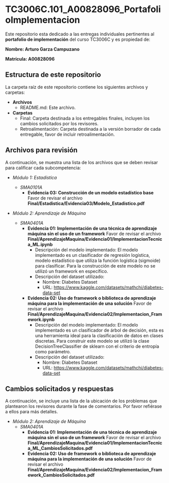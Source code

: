 # TC3006C.101_A00828096_PortafolioImplementacion

Este repositorio esta dedicado a las entregas individuales pertinentes al **portafolio de implementación** del curso TC3006C y es propiedad de:

**Nombre: Arturo Garza Campuzano**

**Matrícula: A00828096**

## Estructura de este repositorio

La carpeta raíz de este repositorio contiene los siguientes archivos y carpetas:

- **Archivos**
  - README.md: Este archivo.
- **Carpetas**
  - Final: Carpeta destinada a los entregables finales, incluyen los cambios solicitados por los revisores.
  - Retroalimentación: Carpeta destinada a la versión borrador de cada entregable, favor de incluir retroalimentación.

## Archivos para revisión

A continuación, se muestra una lista de los archivos que se deben revisar para calificar cada subcompetencia:

- *Módulo 1: Estadística*
  - *SMA0101A*
    - **Evidencia 03: Construcción de un modelo estadístico base** Favor de revisar el archivo **Final/Estadistica/Evidencia03/Modelo_Estadistico.pdf**

- *Módulo 2: Aprendizaje de Máquina*
  - *SMA0401A*
    - **Evidencia 01: Implementación de una técnica de aprendizaje máquina sin el uso de un framework** Favor de revisar el archivo **Final/AprendizajeMaquina/Evidencia01/ImplementacionTecnica_ML.ipynb**
        - Descripción del modelo implementado: El modelo implementado es un clasificador de regresión logística, modelo estadístico que utiliza la función logística (sigmoide) para clasificar. Para la construcción de este modelo no se utilizó un framework en específico. 
        - Descripción del dataset utilizado:
            - Nombre: Diabetes Dataset
            - URL: https://www.kaggle.com/datasets/mathchi/diabetes-data-set
    - **Evidencia 02: Uso de framework o biblioteca de aprendizaje máquina para la implementación de una solución** Favor de revisar el archivo **Final/AprendizajeMaquina/Evidencia02/Implementacion_Framework.ipynb**
        - Descripción del modelo implementado: El modelo implementado es un clasificador de árbol de decisión, esta es una herramienta ideal para la clasificación de datos en clases discretas. Para construir este modelo se utilizó la clase DecisionTreeClassifier de sklearn con el criterio de entropía como parámetro.
        - Descripción del dataset utilizado:
            - Nombre: Diabetes Dataset
            - URL: https://www.kaggle.com/datasets/mathchi/diabetes-data-set

## Cambios solicitados y respuestas

A continuación, se incluye una lista de la ubicación de los problemas que plantearon los revisores durante la fase de comentarios. Por favor refiérase a ellos para más detalles.

- *Módulo 2: Aprendizaje de Máquina*
  - *SMA0401A*
    - **Evidencia 01: Implementación de una técnica de aprendizaje máquina sin el uso de un framework** Favor de revisar el archivo **Final/AprendizajeMaquina/Evidencia01/ImplementacionTecnica_ML_CambiosSolicitados.pdf**
    - **Evidencia 02: Uso de framework o biblioteca de aprendizaje máquina para la implementación de una solución** Favor de revisar el archivo **Final/AprendizajeMaquina/Evidencia02/Implementacion_Framework_CambiosSolicitados.pdf**

